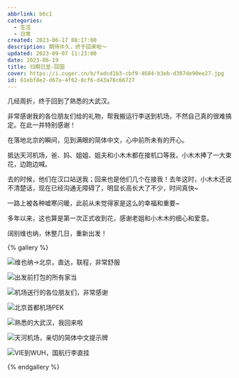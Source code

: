 ```yaml
---
abbrlink: b6c1
categories:
  - 生活
  - 日常
created: 2023-06-17 08:17:00
description: 期待许久，终于回来啦～
updated: 2023-09-07 11:23:00
date: 2023-06-19
title: 归期已至-回国
cover: https://i.cuger.cn/b/fadcd1b3-cbf9-4604-b3eb-d307de90ee27.jpg
id: 61ebf8e2-d67a-4f62-8cf6-d43a76c66727
---
```


几经周折，终于回到了熟悉的大武汉。

非常感谢我的各位朋友们给的礼物，帮我搬运行李送到机场，不然自己真的很难搞定。在此一并特别感谢！

在落地北京的瞬间，见到满眼的简体中文，心中前所未有的开心。

抵达天河机场，爸、妈、姐姐、姐夫和小木木都在接机口等我，小木木捧了一大束花，边跑边喊。

去的时候，他们在汉口站送我；回来也是他们几个在接我！去年这时，小木木还说不清楚话，现在已经沟通无障碍了，明显长高长大了不少，时间真快~

一路上被各种嘘寒问暖，此前从未觉得家是这么的幸福和重要~

多年以来，这也算是第一次正式收到花，感谢老姐和小木木的细心和爱意。

阔别维也纳，休整几日，重新出发！

{% gallery %}

![维也纳→北京，直达，联程，非常舒服](https://i.cuger.cn/b/efdb0666-0516-4f85-9923-48a52a924a03.jpg)

![出发前打包的所有家当](https://i.cuger.cn/b/7dd1b28c-d8de-46d0-b5aa-eef043daee49.jpg)

![机场送行的各位朋友们，非常感谢](https://i.cuger.cn/b/9016a86a-a703-4eeb-b81d-d43aef8220fa.jpg)

![北京首都机场PEK](https://i.cuger.cn/b/aa9454f1-825b-42fe-aec8-7c9f7b2d4bf8.jpg)

![熟悉的大武汉，我回来啦](https://i.cuger.cn/b/06ef5a46-9fe2-4843-860d-126076582fcc.jpg)

![天河机场，亲切的简体中文提示牌](https://i.cuger.cn/b/0f5e2fa6-a058-41a7-8d22-2ed385bf9361.jpg)

![VIE到WUH，国航行李直挂](https://i.cuger.cn/b/8212537c-57bc-4927-9a6e-88f5c4307eb1.jpg)

{% endgallery %}
